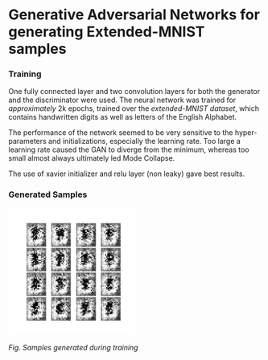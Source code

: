 # Generative Adversarial Networks for generating Extended-MNIST samples
### Training
One fully connected layer and two convolution layers for both the generator and the discriminator were used. The neural network was trained for *approximately* 2k epochs, trained over the *extended-MNIST dataset*, which contains handwritten digits as well as letters of the English Alphabet. 

The performance of the network seemed to be very sensitive to the hyper-parameters and initializations, especially the learning rate. Too large a learning rate caused the GAN to diverge from the minimum, whereas too small almost always ultimately led Mode Collapse.

The use of xavier initializer and relu layer (non leaky) gave best results.

### Generated Samples
<img src="https://github.com/OrionMonk/GAN_EMNIST/blob/master/train.gif" width="50%">

*Fig. Samples generated during training*
